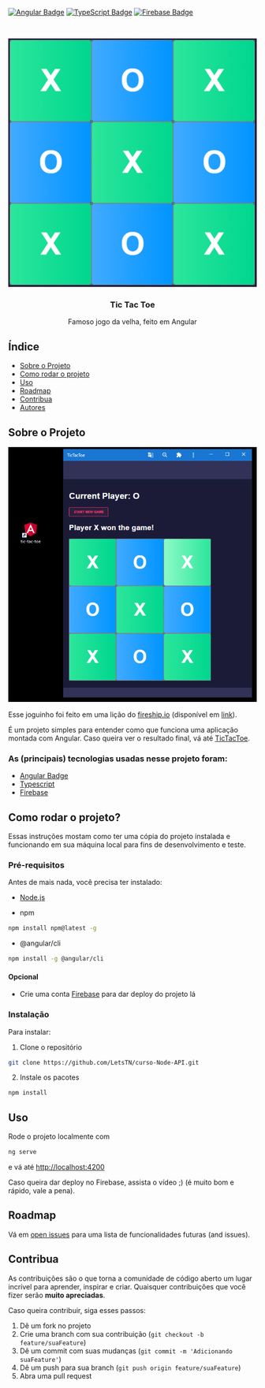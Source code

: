 <!-- PROJECT SHIELDS -->
<!--
  São pequenas imagens informando partes importantes do projeto
  Pode ser: contribuidores, issues, linguagens, licenças, etc
-->
[![Angular Badge](https://img.shields.io/badge/-Angular-red?logo=Angular)](https://angular.io)
[![TypeScript Badge](https://img.shields.io/badge/-TypeScript-blue?logo=TypeScript)](https://www.typescriptlang.org/)
[![Firebase Badge](https://img.shields.io/badge/-Firebase-gray?logo=Firebase)](https://firebase.google.com/?hl=pt-br)

<!-- PROJECT LOGO -->
<br />
<p align="center">
  <a href="https://github.com/LetsTN/TicTacToe">
    <img src="src/assets/logo.PNG" alt="banner" style="{width:50px;height:50px;}" >
  </a>

  <h3 align="center">Tic Tac Toe</h3>

  <p align="center">
    Famoso jogo da velha, feito em Angular
  </p>
</p>


<!-- TABLE OF CONTENTS -->
## Índice

* [Sobre o Projeto](#sobre-o-projeto)
* [Como rodar o projeto](#getting_started)
* [Uso](#uso)
* [Roadmap](#roadmap)
* [Contribua](#contribua)
* [Autores](#autores)


<!-- ABOUT THE PROJECT -->
## Sobre o Projeto
![Project image](src/assets/print.PNG)

Esse joguinho foi feito em uma lição do [fireship.io](https://fireship.io) (disponível em [link](https://fireship.io/courses/angular/start-angular-beginner-tutorial/)).

É um projeto simples para entender como que funciona uma aplicação montada com Angular. Caso queira ver o resultado final, vá até [TicTacToe](https://tic-tac-toe-32bf7.web.app).

### As (principais) tecnologias usadas nesse projeto foram:
- [Angular Badge](https://angular.io)
- [Typescript](https://www.typescriptlang.org)
- [Firebase](https://firebase.google.com/?hl=pt-br)

## Como rodar o projeto? <a name = "getting_started"></a>
Essas instruções mostam como ter uma cópia do projeto instalada e funcionando em sua máquina local para fins de desenvolvimento e teste.

### Pré-requisitos
Antes de mais nada, você precisa ter instalado:

* [Node.js](https://nodejs.org/en/download/)

* npm
```sh
npm install npm@latest -g
```

* @angular/cli
```sh
npm install -g @angular/cli
```

#### Opcional
* Crie uma conta [Firebase](https://firebase.google.com/?hl=pt-br) para dar deploy do projeto lá

### Instalação
Para instalar:

1. Clone o repositório
```sh
git clone https://github.com/LetsTN/curso-Node-API.git
```

2. Instale os pacotes
```sh
npm install
```

## Uso
Rode o projeto localmente com 
```sh
ng serve
```

e vá até [http://localhost:4200](http://localhost:4200)

Caso queira dar deploy no Firebase, assista o vídeo ;) (é muito bom e rápido, vale a pena).

## Roadmap
Vá em [open issues](https://github.com/LetsTN/TicTacToe/issues) para uma lista de funcionalidades futuras (and issues).


## Contribua
As contribuições são o que torna a comunidade de código aberto um lugar incrível para aprender, inspirar e criar. Quaisquer contribuições que você fizer serão **muito apreciadas**.

Caso queira contribuir, siga esses passos:

1. Dê um fork no projeto
2. Crie uma branch com sua contribuição (`git checkout -b feature/suaFeature`)
3. Dê um commit com suas mudanças (`git commit -m 'Adicionando suaFeature'`)
4. Dê um push para sua branch (`git push origin feature/suaFeature`)
5. Abra uma pull request
